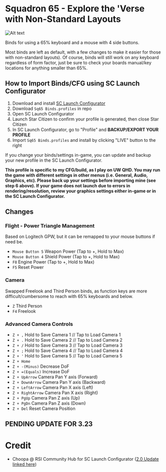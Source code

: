 # Squadron 65 - Explore the 'Verse with Non-Standard Layouts

![Alt text](https://private-user-images.githubusercontent.com/102598341/335454598-c3797e57-60d2-4f97-94b3-56dd0e91d703.png?jwt=eyJhbGciOiJIUzI1NiIsInR5cCI6IkpXVCJ9.eyJpc3MiOiJnaXRodWIuY29tIiwiYXVkIjoicmF3LmdpdGh1YnVzZXJjb250ZW50LmNvbSIsImtleSI6ImtleTUiLCJleHAiOjE3MTcxMzM1MTQsIm5iZiI6MTcxNzEzMzIxNCwicGF0aCI6Ii8xMDI1OTgzNDEvMzM1NDU0NTk4LWMzNzk3ZTU3LTYwZDItNGY5Ny05NGIzLTU2ZGQwZTkxZDcwMy5wbmc_WC1BbXotQWxnb3JpdGhtPUFXUzQtSE1BQy1TSEEyNTYmWC1BbXotQ3JlZGVudGlhbD1BS0lBVkNPRFlMU0E1M1BRSzRaQSUyRjIwMjQwNTMxJTJGdXMtZWFzdC0xJTJGczMlMkZhd3M0X3JlcXVlc3QmWC1BbXotRGF0ZT0yMDI0MDUzMVQwNTI2NTRaJlgtQW16LUV4cGlyZXM9MzAwJlgtQW16LVNpZ25hdHVyZT1mNzc2MGJmMzAwMDA0NzE5NWM4ZGNkM2I4YTBmNDc0M2U0NTBkNDc4ZWI1NjVlYTA4Njk4ZDJiZGU0OGMwNzczJlgtQW16LVNpZ25lZEhlYWRlcnM9aG9zdCZhY3Rvcl9pZD0wJmtleV9pZD0wJnJlcG9faWQ9MCJ9.I-TKtRwWl5L0WAixRqOI6n0TzaJvCzP0AdiZy6MO2Qc)



Binds for using a 65% keyboard and a mouse with 4 side buttons.

Most binds are left as default, with a few changes to make it easier for those with non-standard layouts). Of course, binds will still work on any keyboard regardless of form factor, just be sure to check your boards manual/key locations for anything smaller than 65%.


## How to Import Binds/CFG using SC Launch Configurator

  1. Download and install [SC Launch Configurator](https://www.luftwerft.com/)
  2. Download `Sq65 Binds.profiles` in repo
  3. Open SC Launch Configurator
  4. Launch Star Citizen to confirm your profile is generated, then close Star Citizen
  5. In SC Launch Configurator, go to "Profile" and **BACKUP/EXPORT YOUR PROFILE**
  6. Import `Sq65 Binds.profiles` and install by clicking "LIVE" button to the right

If you change your binds/settings in-game, you can update and backup your new profile in the SC Launch Configurator.


**This profile is specific to my CFG/build, as I play on UW QHD. You may run the game with different settings in other menus (i.e. General, Audio, Graphics, etc). Please back up your settings before importing mine (see step 6 above). If your game does not launch due to errors in rendering/resolution, review your graphics settings either in-game or in the SC Launch Configurator.**


## Changes

  ### Flight - Power Triangle Management
  Based on Logitech GPW, but it can be remapped to your mouse buttons if need be.
  
  - `Mouse Button 5` Weapon Power (Tap to +, Hold to Max)
  - `Mouse Button 4` Shield Power (Tap to +, Hold to Max)
  - `F8` Engine Power (Tap to +, Hold to Max)
  - `F5` Reset Power


  ### Camera
  Swapped Freelook and Third Person binds, as function keys are more difficult/cumbersome to reach with 65% keyboards and below.
  
  - `Z` Third Person
  - `F4` Freelook


  ### Advanced Camera Controls
  
  - `Z + ,` Hold to Save Camera 1 // Tap to Load Camera 1
  - `Z + .` Hold to Save Camera 2 // Tap to Load Camera 2
  - `Z + /` Hold to Save Camera 3 // Tap to Load Camera 3
  - `Z + ;` Hold to Save Camera 4 // Tap to Load Camera 4
  - `Z + '` Hold to Save Camera 5 // Tap to Load Camera 5
  - `Z + Home`
  - `Z + -(Minus)` Decrease DoF
  - `Z + =(Equals)` Increase DoF
  - `Z + UpArrow` Camera Pan Y axis (Forward)
  - `Z + DownArrow` Camera Pan Y axis (Backward)
  - `Z + LeftArrow` Camera Pan X axis (Left)
  - `Z + RightArrow` Camera Pan X axis (Right)
  - `Z + PgUp` Camera Pan Z axis (Up)
  - `Z + PgDn` Camera Pan Z axis (Down)
  - `Z + Del` Reset Camera Position


## **PENDING UPDATE FOR 3.23**


# Credit
- Choopa @ RSI Community Hub for SC Launch Configurator ([2.0 Update linked here](https://robertsspaceindustries.com/community-hub/post/sc-launch-configurator-2-0-FvezSlFFahD5U))

